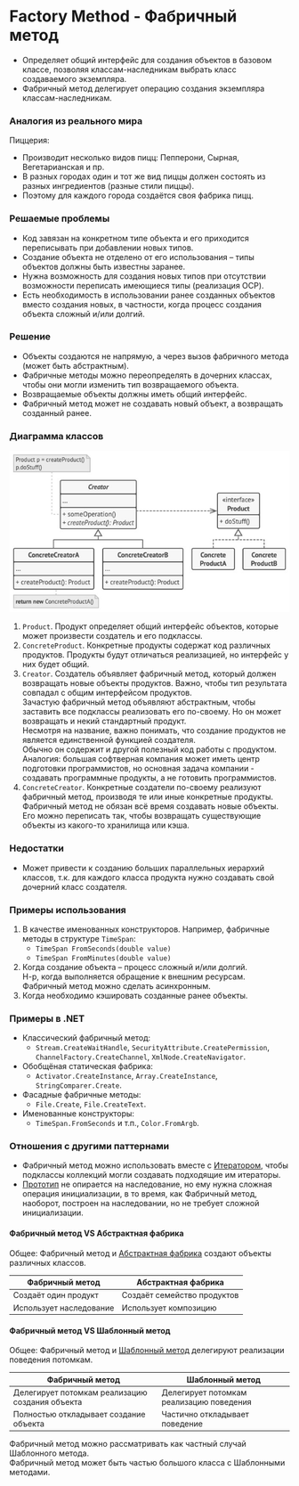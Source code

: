 ﻿# Factory Method - Фабричный метод
* Определяет общий интерфейс для создания объектов в базовом классе, позволяя классам-наследникам выбрать класс создаваемого экземпляра.
* Фабричный метод делегирует операцию создания экземпляра классам-наследникам.

### Аналогия из реального мира
Пиццерия:
* Производит несколько видов пицц: Пепперони, Сырная, Вегетарианская и пр.
* В разных городах один и тот же вид пиццы должен состоять из разных ингредиентов (разные стили пиццы).
* Поэтому для каждого города создаётся своя фабрика пицц.

### Решаемые проблемы
* Код завязан на конкретном типе объекта и его приходится переписывать при добавлении новых типов.
* Создание объекта не отделено от его использования – типы объектов должны быть известны заранее.
* Нужна возможность для создания новых типов при отсутствии возможности переписать имеющиеся типы (реализация OCP).
* Есть необходимость в использовании ранее созданных объектов вместо создания новых, в частности, когда процесс создания объекта сложный и/или долгий.

### Решение
* Объекты создаются не напрямую, а через вызов фабричного метода (может быть абстрактным).
* Фабричные методы можно переопределять в дочерних классах, чтобы они могли изменить тип возвращаемого объекта.
* Возвращаемые объекты должны иметь общий интерфейс.
* Фабричный метод может не создавать новый объект, а возвращать созданный ранее.

### Диаграмма классов
![Class diagram](FactoryMethod.jpg)
1. `Product`. Продукт определяет общий интерфейс объектов, которые может произвести создатель и его подклассы.
2. `ConcreteProduct`. Конкретные продукты содержат код различных продуктов. Продукты будут отличаться реализацией, но интерфейс у них будет общий.
3. `Creator`. Создатель объявляет фабричный метод, который должен возвращать новые объекты продуктов. Важно, чтобы тип результата совпадал с общим интерфейсом продуктов.  
Зачастую фабричный метод объявляют абстрактным, чтобы заставить все подклассы реализовать его по-своему. Но он может возвращать и некий стандартный продукт.  
Несмотря на название, важно понимать, что создание продуктов не является единственной функцией создателя.  
Обычно он содержит и другой полезный код работы с продуктом.  
Аналогия: большая софтверная компания может иметь центр подготовки программистов, но основная задача компании - создавать программные продукты, а не готовить программистов.
4. `ConcreteCreator`. Конкретные создатели по-своему реализуют фабричный метод, производя те или иные конкретные продукты.  
Фабричный метод не обязан всё время создавать новые объекты.  
Его можно переписать так, чтобы возвращать существующие объекты из какого-то хранилища или кэша.

### Недостатки
* Может привести к созданию больших параллельных иерархий классов, т.к. для каждого класса продукта нужно создавать свой дочерний класс создателя.

### Примеры использования
1. В качестве именованных конструкторов. Например, фабричные методы в структуре `TimeSpan`:
   * `TimeSpan FromSeconds(double value)`
   * `TimeSpan FromMinutes(double value)`
2. Когда создание объекта – процесс сложный и/или долгий.  
Н-р, когда выполняется обращение к внешним ресурсам.  
Фабричный метод можно сделать асинхронным.
3. Когда необходимо кэшировать созданные ранее объекты.

### Примеры в .NET
* Классический фабричный метод:
  * `Stream.CreateWaitHandle`, `SecurityAttribute.CreatePermission`, `ChannelFactory.CreateChannel`, `XmlNode.CreateNavigator`.
* Обобщёная статическая фабрика:
  * `Activator.CreateInstance`, `Array.CreateInstance`, `StringComparer.Create`.
* Фасадные фабричные методы:
  * `File.Create`, `File.CreateText`.
* Именованные конструкторы:
  * `TimeSpan.FromSeconds` и т.п., `Color.FromArgb`.

### Отношения с другими паттернами
* Фабричный метод можно использовать вместе с [Итератором](../Iterator/Iterator.md), чтобы подклассы коллекций могли создавать подходящие им итераторы.
* [Прототип](../Prototype/Prototype.md) не опирается на наследование, но ему нужна сложная операция инициализации, в то время, как Фабричный метод, наоборот, построен на наследовании, но не требует сложной инициализации.

#### Фабричный метод VS Абстрактная фабрика
Общее: Фабричный метод и [Абстрактная фабрика](../AbstractFactory/AbstractFactory.md) создают объекты различных классов.

| Фабричный метод         | Абстрактная фабрика         |
|-------------------------|-----------------------------|
| Создаёт один продукт    | Создаёт семейство продуктов |
| Использует наследование | Использует композицию       |

#### Фабричный метод VS Шаблонный метод
Общее: Фабричный метод и [Шаблонный метод](../TemplateMethod/TemplateMethod.md) делегируют реализации поведения потомкам.

| Фабричный метод                                 | Шаблонный метод                          |
|-------------------------------------------------|------------------------------------------|
| Делегирует потомкам реализацию создания объекта | Делегирует потомкам реализацию поведения |
| Полностью откладывает создание объекта          | Частично откладывает поведение           |

Фабричный метод можно рассматривать как частный случай Шаблонного метода.  
Фабричный метод может быть частью большого класса с Шаблонными методами.
